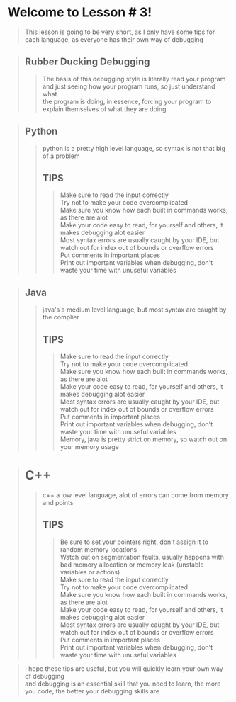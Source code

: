  # Welcome to Lesson # 3!
> This lesson is going to be very short, as I only have some tips for each language, as everyone has their own way of debugging

> ## Rubber Ducking Debugging
>> The basis of this debugging style is literally read your program and just seeing how your program runs, so just understand what   
>> the program is doing, in essence, forcing your program to explain themselves of what they are doing

> ## Python
>> python is a pretty high level language, so syntax is not that big of a problem
>> ## TIPS
>>> Make sure to read the input correctly   
>>> Try not to make your code overcomplicated   
>>> Make sure you know how each built in commands works, as there are alot   
>>> Make your code easy to read, for yourself and others, it makes debugging alot easier   
>>> Most syntax errors are usually caught by your IDE, but watch out for index out of bounds or overflow errors   
>>> Put comments in important places   
>>> Print out important variables when debugging, don't waste your time with unuseful variables

> ## Java
>> java's a medium level language, but most syntax are caught by the complier
>> ## TIPS
>>> Make sure to read the input correctly   
>>> Try not to make your code overcomplicated   
>>> Make sure you know how each built in commands works, as there are alot   
>>> Make your code easy to read, for yourself and others, it makes debugging alot easier   
>>> Most syntax errors are usually caught by your IDE, but watch out for index out of bounds or overflow errors   
>>> Put comments in important places   
>>> Print out important variables when debugging, don't waste your time with unuseful variables   
>>> Memory, java is pretty strict on memory, so watch out on your memory usage

> # C++
>> c++ a low level language, alot of errors can come from memory and points
>> ## TIPS
>>> Be sure to set your pointers right, don't assign it to random memory locations   
>>> Watch out on segmentation faults, usually happens with bad memory allocation or memory leak (unstable variables or actions)   
>>> Make sure to read the input correctly   
>>> Try not to make your code overcomplicated   
>>> Make sure you know how each built in commands works, as there are alot   
>>> Make your code easy to read, for yourself and others, it makes debugging alot easier   
>>> Most syntax errors are usually caught by your IDE, but watch out for index out of bounds or overflow errors   
>>> Put comments in important places   
>>> Print out important variables when debugging, don't waste your time with unuseful variables   

> I hope these tips are useful, but you will quickly learn your own way of debugging   
> and debugging is an essential skill that you need to learn, the more you code, the better your debugging skills are
